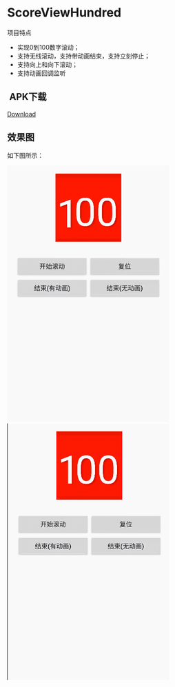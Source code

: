 # ScoreViewHundred

项目特点
* 实现0到100数字滚动；
* 支持无线滚动，支持带动画结束，支持立刻停止；
* 支持向上和向下滚动；
* 支持动画回调监听


##  APK下载
[Download](https://github.com/linuxjava/ScoreViewHundred/raw/master/apk/app-debug.apk)

## 效果图
如下图所示：

![image](https://github.com/linuxjava/ScoreViewHundred/raw/master/gif/1.gif)
![image](https://github.com/linuxjava/ScoreViewHundred/raw/master/gif/2.gif)

